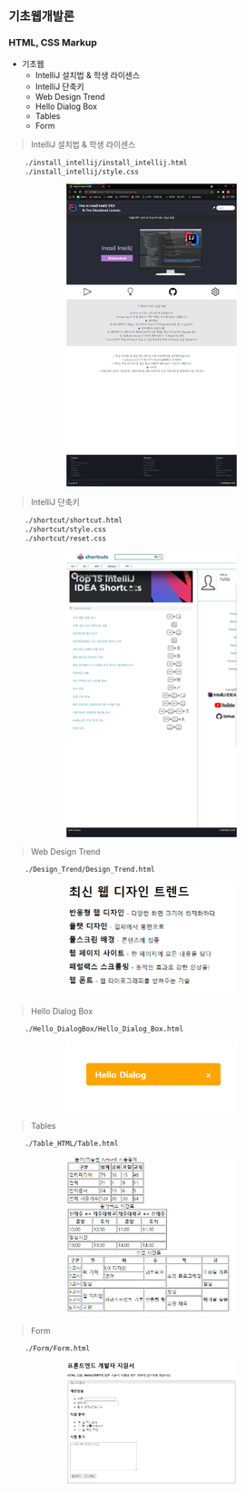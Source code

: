 ## 기초웹개발론

### HTML, CSS Markup

-   기초웹
    -   IntelliJ 설치법 & 학생 라이센스
    -   IntelliJ 단축키
    -   Web Design Trend
    -   Hello Dialog Box
    -   Tables
    -   Form

> IntelliJ 설치법 & 학생 라이센스

```
    ./install_intellij/install_intellij.html
    ./install_intellij/style.css
```

<center> <img src="./img/install_intellij.png" width="300"> </center>

> IntelliJ 단축키

```
    ./shortcut/shortcut.html
    ./shortcut/style.css
    ./shortcut/reset.css
```

<center> <img src="./img/shortcut.png" width="300"> </center>

> Web Design Trend

```
    ./Design_Trend/Design_Trend.html
```

<center> <img src="./img/Web_Trend.png" width="300"> </center>

> Hello Dialog Box

```
    ./Hello_DialogBox/Hello_Dialog_Box.html
```

<center> <img src="./img/Hello_Box.png" width="300"> </center>

> Tables

```
    ./Table_HTML/Table.html
```

<center> <img src="./img/Tables.png" width="300"> </center>

> Form

```
    ./Form/Form.html
```

<center> <img src="./img/Form.png" width="300"> </center>
